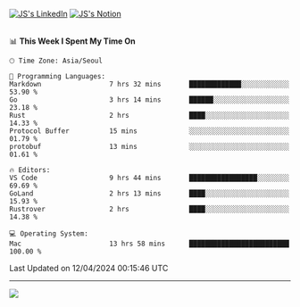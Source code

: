 
[![JS's LinkedIn](https://img.shields.io/badge/LinkedIn-blue?style=for-the-badge&logo=linkedin)](https://www.linkedin.com/in/jaeseung-lee-5a2a32139/) 
[![JS's Notion](https://img.shields.io/badge/Notion-black?style=for-the-badge&logo=notion)](https://bit.ly/ljswiki1) <br><br>
<!-- ![JS's GitHub stats](https://github-readme-stats-lemon-five.vercel.app/api?username=tkxkd0159&hide=contribs,prs,stars,issues&show_icons=true&theme=react&include_all_commits=true)   -->
<!-- ![Top Langs](https://github-readme-stats-lemon-five.vercel.app/api/top-langs/?username=tkxkd0159&layout=compact&hide=jupyter%20notebook,scss,html,css&langs_count=10)  -->


<!--START_SECTION:waka-->
📊 **This Week I Spent My Time On** 

```text
🕑︎ Time Zone: Asia/Seoul

💬 Programming Languages: 
Markdown                 7 hrs 32 mins       █████████████░░░░░░░░░░░░   53.90 % 
Go                       3 hrs 14 mins       ██████░░░░░░░░░░░░░░░░░░░   23.18 % 
Rust                     2 hrs               ████░░░░░░░░░░░░░░░░░░░░░   14.33 % 
Protocol Buffer          15 mins             ░░░░░░░░░░░░░░░░░░░░░░░░░   01.79 % 
protobuf                 13 mins             ░░░░░░░░░░░░░░░░░░░░░░░░░   01.61 % 

🔥 Editors: 
VS Code                  9 hrs 44 mins       █████████████████░░░░░░░░   69.69 % 
GoLand                   2 hrs 13 mins       ████░░░░░░░░░░░░░░░░░░░░░   15.93 % 
Rustrover                2 hrs               ████░░░░░░░░░░░░░░░░░░░░░   14.38 % 

💻 Operating System: 
Mac                      13 hrs 58 mins      █████████████████████████   100.00 % 
```


 Last Updated on 12/04/2024 00:15:46 UTC
<!--END_SECTION:waka-->

---
<a href="https://github.com/tkxkd0159/books">
  <img align="center" src="https://github-readme-stats-lemon-five.vercel.app/api/pin/?username=tkxkd0159&repo=books&theme=react" />
</a>

<!---
- 🔭 I’m currently working on ...
- 🌱 I’m currently learning blockchain and distributed network
- 👯 I’m looking to collaborate on ...
- 🤔 I’m looking for help with ...
- 💬 Ask me about ...
- 📫 How to reach me: ...
- 😄 Pronouns: ...
- ⚡ Fun fact: ...
-->
